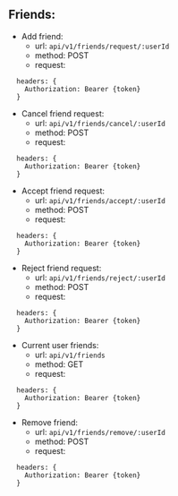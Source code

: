 ## Friends: 
  - Add friend:
    +  url: ```api/v1/friends/request/:userId```
    +  method: POST
    +  request:
```
  headers: {
    Authorization: Bearer {token}
  }
```

  - Cancel friend request:
    +  url: ```api/v1/friends/cancel/:userId```
    +  method: POST
    +  request:
```
  headers: {
    Authorization: Bearer {token}
  }
```

  - Accept friend request:
    +  url: ```api/v1/friends/accept/:userId```
    +  method: POST
    +  request:
```
  headers: {
    Authorization: Bearer {token}
  }
```

  - Reject friend request:
    +  url: ```api/v1/friends/reject/:userId```
    +  method: POST
    +  request:
```
  headers: {
    Authorization: Bearer {token}
  }
```

  - Current user friends:
    +  url: ```api/v1/friends```
    +  method: GET
    +  request:
```
  headers: {
    Authorization: Bearer {token}
  }
```

  - Remove friend:
    +  url: ```api/v1/friends/remove/:userId```
    +  method: POST
    +  request:
```
  headers: {
    Authorization: Bearer {token}
  }
```
